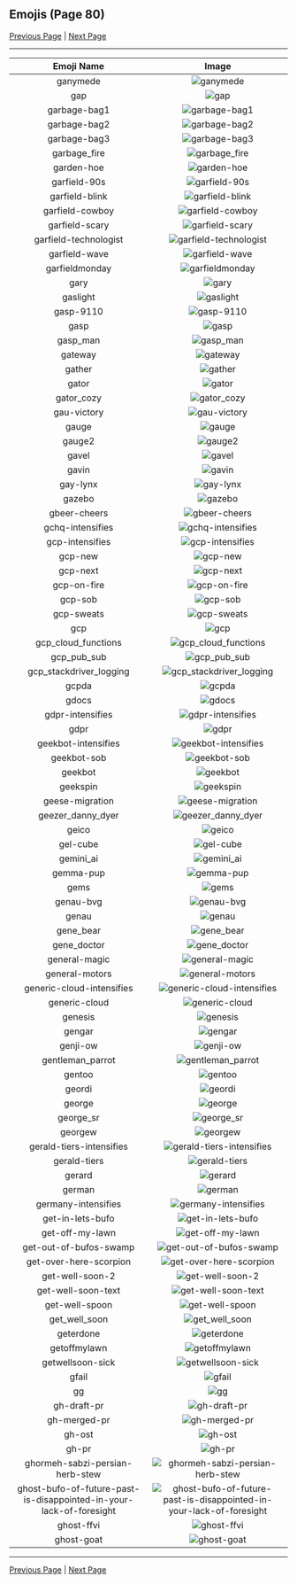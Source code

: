 
## Emojis (Page 80)

[Previous Page](/docs/hc/page-f-0079.md)
  | [Next Page](/docs/hc/page-g-0081.md)

<hr />

|Emoji Name|Image|
| :-: | :-: |
|ganymede| ![ganymede](/emojis/hc/ganymede.png)|
|gap| ![gap](/emojis/hc/gap.png)|
|garbage-bag1| ![garbage-bag1](/emojis/hc/garbage-bag1.png)|
|garbage-bag2| ![garbage-bag2](/emojis/hc/garbage-bag2.png)|
|garbage-bag3| ![garbage-bag3](/emojis/hc/garbage-bag3.png)|
|garbage_fire| ![garbage_fire](/emojis/hc/garbage_fire.gif)|
|garden-hoe| ![garden-hoe](/emojis/hc/garden-hoe.jpg)|
|garfield-90s| ![garfield-90s](/emojis/hc/garfield-90s.png)|
|garfield-blink| ![garfield-blink](/emojis/hc/garfield-blink.gif)|
|garfield-cowboy| ![garfield-cowboy](/emojis/hc/garfield-cowboy.png)|
|garfield-scary| ![garfield-scary](/emojis/hc/garfield-scary.png)|
|garfield-technologist| ![garfield-technologist](/emojis/hc/garfield-technologist.png)|
|garfield-wave| ![garfield-wave](/emojis/hc/garfield-wave.gif)|
|garfieldmonday| ![garfieldmonday](/emojis/hc/garfieldmonday.jpg)|
|gary| ![gary](/emojis/hc/gary.png)|
|gaslight| ![gaslight](/emojis/hc/gaslight.png)|
|gasp-9110| ![gasp-9110](/emojis/hc/gasp-9110.gif)|
|gasp| ![gasp](/emojis/hc/gasp.png)|
|gasp_man| ![gasp_man](/emojis/hc/gasp_man.png)|
|gateway| ![gateway](/emojis/hc/gateway.png)|
|gather| ![gather](/emojis/hc/gather.jpg)|
|gator| ![gator](/emojis/hc/gator.gif)|
|gator_cozy| ![gator_cozy](/emojis/hc/gator_cozy.png)|
|gau-victory| ![gau-victory](/emojis/hc/gau-victory.gif)|
|gauge| ![gauge](/emojis/hc/gauge.png)|
|gauge2| ![gauge2](/emojis/hc/gauge2.png)|
|gavel| ![gavel](/emojis/hc/gavel.png)|
|gavin| ![gavin](/emojis/hc/gavin.jpg)|
|gay-lynx| ![gay-lynx](/emojis/hc/gay-lynx.png)|
|gazebo| ![gazebo](/emojis/hc/gazebo.png)|
|gbeer-cheers| ![gbeer-cheers](/emojis/hc/gbeer-cheers.jpg)|
|gchq-intensifies| ![gchq-intensifies](/emojis/hc/gchq-intensifies.gif)|
|gcp-intensifies| ![gcp-intensifies](/emojis/hc/gcp-intensifies.gif)|
|gcp-new| ![gcp-new](/emojis/hc/gcp-new.png)|
|gcp-next| ![gcp-next](/emojis/hc/gcp-next.png)|
|gcp-on-fire| ![gcp-on-fire](/emojis/hc/gcp-on-fire.gif)|
|gcp-sob| ![gcp-sob](/emojis/hc/gcp-sob.png)|
|gcp-sweats| ![gcp-sweats](/emojis/hc/gcp-sweats.png)|
|gcp| ![gcp](/emojis/hc/gcp.png)|
|gcp_cloud_functions| ![gcp_cloud_functions](/emojis/hc/gcp_cloud_functions.png)|
|gcp_pub_sub| ![gcp_pub_sub](/emojis/hc/gcp_pub_sub.png)|
|gcp_stackdriver_logging| ![gcp_stackdriver_logging](/emojis/hc/gcp_stackdriver_logging.png)|
|gcpda| ![gcpda](/emojis/hc/gcpda.png)|
|gdocs| ![gdocs](/emojis/hc/gdocs.png)|
|gdpr-intensifies| ![gdpr-intensifies](/emojis/hc/gdpr-intensifies.gif)|
|gdpr| ![gdpr](/emojis/hc/gdpr.png)|
|geekbot-intensifies| ![geekbot-intensifies](/emojis/hc/geekbot-intensifies.gif)|
|geekbot-sob| ![geekbot-sob](/emojis/hc/geekbot-sob.png)|
|geekbot| ![geekbot](/emojis/hc/geekbot.png)|
|geekspin| ![geekspin](/emojis/hc/geekspin.gif)|
|geese-migration| ![geese-migration](/emojis/hc/geese-migration.png)|
|geezer_danny_dyer| ![geezer_danny_dyer](/emojis/hc/geezer_danny_dyer.jpg)|
|geico| ![geico](/emojis/hc/geico.png)|
|gel-cube| ![gel-cube](/emojis/hc/gel-cube.png)|
|gemini_ai| ![gemini_ai](/emojis/hc/gemini_ai.png)|
|gemma-pup| ![gemma-pup](/emojis/hc/gemma-pup.png)|
|gems| ![gems](/emojis/hc/gems.png)|
|genau-bvg| ![genau-bvg](/emojis/hc/genau-bvg.png)|
|genau| ![genau](/emojis/hc/genau.png)|
|gene_bear| ![gene_bear](/emojis/hc/gene_bear.png)|
|gene_doctor| ![gene_doctor](/emojis/hc/gene_doctor.png)|
|general-magic| ![general-magic](/emojis/hc/general-magic.png)|
|general-motors| ![general-motors](/emojis/hc/general-motors.png)|
|generic-cloud-intensifies| ![generic-cloud-intensifies](/emojis/hc/generic-cloud-intensifies.gif)|
|generic-cloud| ![generic-cloud](/emojis/hc/generic-cloud.png)|
|genesis| ![genesis](/emojis/hc/genesis.png)|
|gengar| ![gengar](/emojis/hc/gengar.png)|
|genji-ow| ![genji-ow](/emojis/hc/genji-ow.png)|
|gentleman_parrot| ![gentleman_parrot](/emojis/hc/gentleman_parrot.gif)|
|gentoo| ![gentoo](/emojis/hc/gentoo.png)|
|geordi| ![geordi](/emojis/hc/geordi.jpg)|
|george| ![george](/emojis/hc/george.jpg)|
|george_sr| ![george_sr](/emojis/hc/george_sr.png)|
|georgew| ![georgew](/emojis/hc/georgew.jpg)|
|gerald-tiers-intensifies| ![gerald-tiers-intensifies](/emojis/hc/gerald-tiers-intensifies.gif)|
|gerald-tiers| ![gerald-tiers](/emojis/hc/gerald-tiers.png)|
|gerard| ![gerard](/emojis/hc/gerard.png)|
|german| ![german](/emojis/hc/german.png)|
|germany-intensifies| ![germany-intensifies](/emojis/hc/germany-intensifies.gif)|
|get-in-lets-bufo| ![get-in-lets-bufo](/emojis/hc/get-in-lets-bufo.png)|
|get-off-my-lawn| ![get-off-my-lawn](/emojis/hc/get-off-my-lawn.png)|
|get-out-of-bufos-swamp| ![get-out-of-bufos-swamp](/emojis/hc/get-out-of-bufos-swamp.png)|
|get-over-here-scorpion| ![get-over-here-scorpion](/emojis/hc/get-over-here-scorpion.gif)|
|get-well-soon-2| ![get-well-soon-2](/emojis/hc/get-well-soon-2.png)|
|get-well-soon-text| ![get-well-soon-text](/emojis/hc/get-well-soon-text.png)|
|get-well-spoon| ![get-well-spoon](/emojis/hc/get-well-spoon.png)|
|get_well_soon| ![get_well_soon](/emojis/hc/get_well_soon.png)|
|geterdone| ![geterdone](/emojis/hc/geterdone.png)|
|getoffmylawn| ![getoffmylawn](/emojis/hc/getoffmylawn.jpg)|
|getwellsoon-sick| ![getwellsoon-sick](/emojis/hc/getwellsoon-sick.png)|
|gfail| ![gfail](/emojis/hc/gfail.png)|
|gg| ![gg](/emojis/hc/gg.png)|
|gh-draft-pr| ![gh-draft-pr](/emojis/hc/gh-draft-pr.png)|
|gh-merged-pr| ![gh-merged-pr](/emojis/hc/gh-merged-pr.png)|
|gh-ost| ![gh-ost](/emojis/hc/gh-ost.png)|
|gh-pr| ![gh-pr](/emojis/hc/gh-pr.png)|
|ghormeh-sabzi-persian-herb-stew| ![ghormeh-sabzi-persian-herb-stew](/emojis/hc/ghormeh-sabzi-persian-herb-stew.jpg)|
|ghost-bufo-of-future-past-is-disappointed-in-your-lack-of-foresight| ![ghost-bufo-of-future-past-is-disappointed-in-your-lack-of-foresight](/emojis/hc/ghost-bufo-of-future-past-is-disappointed-in-your-lack-of-foresight.png)|
|ghost-ffvi| ![ghost-ffvi](/emojis/hc/ghost-ffvi.gif)|
|ghost-goat| ![ghost-goat](/emojis/hc/ghost-goat.png)|

<hr/>

[Previous Page](/docs/hc/page-f-0079.md)
  | [Next Page](/docs/hc/page-g-0081.md)